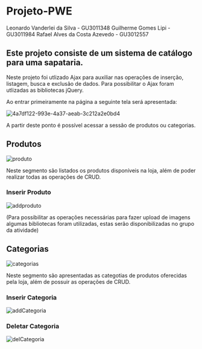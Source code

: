 # Projeto-PWE

Leonardo Vanderlei da Silva - GU3011348
Guilherme Gomes Lipi - GU3011984
Rafael Alves da Costa Azevedo - GU3012557

## Este projeto consiste de um sistema de catálogo para uma sapataria.

Neste projeto foi utlizado Ajax para auxiliar nas operações de inserção, listagem, busca e exclusão de dados. Para possibilitar o Ajax foram utlizadas as bibliotecas jQuery.

Ao entrar primeiramente na página a seguinte tela será apresentada:

![4a7df122-993e-4a37-aeab-3c212a2e0bd4](https://user-images.githubusercontent.com/75531993/146464509-c6e30a08-ee45-4bc6-94c3-6af3af0c2ecc.jpeg)

A partir deste ponto é possível acessar a sessão de produtos ou categorias.

## **Produtos**

![produto](https://user-images.githubusercontent.com/75531993/146465217-4b2f8f9d-2f9f-489b-acc6-e913997e3658.jpeg)

Neste segmento são listados os produtos disponíveis na loja, além de poder realizar todas as operações de CRUD.

### Inserir Produto

![addproduto](https://user-images.githubusercontent.com/75531993/146465451-84a64307-71ab-43bc-9f94-d3a9fabb8a61.jpeg)

(Para possibilitar as operações necessárias para fazer upload de imagens algumas bibliotecas foram utilizadas, estas serão disponibilizadas no grupo da atividade)

## Categorias

![categorias](https://user-images.githubusercontent.com/75531993/146465999-dcdf89f6-e907-40e1-88e3-40a96595cd85.jpeg)

Neste segmento são apresentadas as categotias de produtos oferecidas pela loja, além de possuir as operações de CRUD.

### Inserir Categoria

![addCategoria](https://user-images.githubusercontent.com/75531993/146466243-3f2090b5-6c5a-48ca-a5bb-a18ac99f2954.jpeg)

### Deletar Categoria

![delCategoria](https://user-images.githubusercontent.com/75531993/146466310-fcd07ced-e4fe-47a6-898d-ef5c4347e3b0.jpeg)


